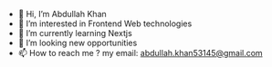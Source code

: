 - 👋 Hi, I’m Abdullah Khan
- 👀 I’m interested in Frontend Web technologies
- 🌱 I’m currently learning Nextjs
- 💞️ I’m looking new opportunities
- 📫 How to reach me ? my email: abdullah.khan53145@gmail.com

<!---
Abdullah-Khan-53145/Abdullah-Khan-53145 is a ✨ special ✨ repository because its `README.md` (this file) appears on your GitHub profile.
You can click the Preview link to take a look at your changes.
--->
